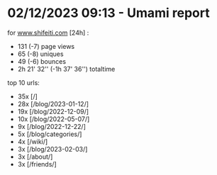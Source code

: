 # 02/12/2023 09:13 - Umami report
for www.shifeiti.com [24h] :

 - 131 (-7) page views
 - 65 (-8) uniques
 - 49 (-6) bounces
 - 2h 21' 32'' (-1h 37' 36'') totaltime


top 10 urls:
 - 35x [/]
 - 28x [/blog/2023-01-12/]
 - 19x [/blog/2022-12-09/]
 - 10x [/blog/2022-05-07/]
 - 9x [/blog/2022-12-22/]
 - 5x [/blog/categories/]
 - 4x [/wiki/]
 - 3x [/blog/2023-02-03/]
 - 3x [/about/]
 - 3x [/friends/]


